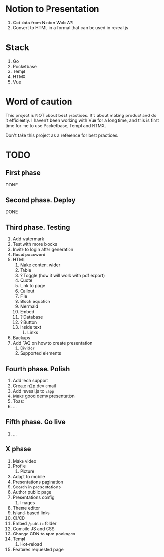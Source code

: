 # Notion to Presentation

1. Get data from Notion Web API
1. Convert to HTML in a format that can be used in reveal.js

# Stack

1. Go
1. Pocketbase
1. Templ
1. HTMX
1. Vue

# Word of caution

This project is NOT about best practices. It's about making product
and do it efficiently. I haven't been working with Vue for a long time,
and this is first time for me to use Pocketbase, Templ and HTMX.

Don't take this project as a reference for best practices.

# TODO

## First phase

DONE

## Second phase. Deploy

DONE

## Third phase. Testing

1. Add watermark
1. Test with more blocks
1. Invite to login after generation
1. Reset password
1. HTML
    1. Make content wider
    1. Table
    1. ? Toggle (how it will work with pdf export)
    1. Quote
    1. Link to page
    1. Callout
    1. File
    1. Block equation
    1. Mermaid
    1. Embed
    1. ? Database
    1. ? Button
    1. Inside text
        1. Links
1. Backups
1. Add FAQ on how to create presentation
    1. Divider
    1. Supported elements

## Fourth phase. Polish

1. Add tech support
1. Create n2p.dev email
1. Add reveal.js to `/app`
1. Make good demo presentation
1. Toast
1. ...

## Fifth phase. Go live

1. ...

## X phase

1. Make video
1. Profile
    1. Picture
1. Adapt to mobile
1. Presentations pagination
1. Search in presentations
1. Author public page
1. Presentations config
    1. Images
1. Theme editor
1. Island-based links
1. CI/CD
1. Embed `/public` folder
1. Compile JS and CSS
1. Change CDN to npm packages
1. Templ
    1. Hot-reload
1. Features requested page